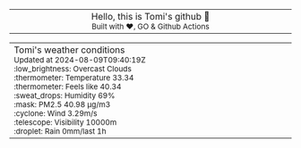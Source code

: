 
<div align="center">
<table>
<tbody>
<td align="center">
<img width="2000" height="0"><br>
Hello, this is Tomi's github 👋<br>
<sup>Built with ❤️, GO & Github Actions</sup><br>
<img width="2000" height="0">
</td>
</tbody>
</table>
</div>
<table>
<tbody>
<td align="left">
<img width="2000" height="0"><br>
Tomi's weather conditions<br>
<sup>Updated at 2024-08-09T09:40:19Z</sup><br>
<sup>:low_brightness: Overcast Clouds</sup><br>
<sup>:thermometer: Temperature 33.34 </sup><br>
<sup>:thermometer: Feels like 40.34</sup><br>
<sup>:sweat_drops: Humidity 69%</sup><br>
<sup>:mask: PM2.5 40.98 μg/m3</sup><br>
<sup>:cyclone: Wind 3.29m/s </sup><br>
<sup>:telescope: Visibility 10000m </sup><br>
<sup>:droplet: Rain 0mm/last 1h </sup><br>
<img width="2000" height="0">
</td>
<td align="left">
<img width="2000" height="0"><br>
<br>
<img width="2000" height="0">
</td>
</tbody>
</table>
</div>
    